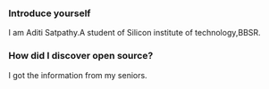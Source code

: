 ### Introduce yourself
I am Aditi Satpathy.A student of Silicon institute of technology,BBSR.
### How did I discover open source?
I got the information from my seniors.